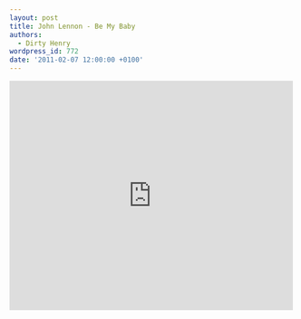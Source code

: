 ```yaml
---
layout: post
title: John Lennon - Be My Baby
authors:
  - Dirty Henry
wordpress_id: 772
date: '2011-02-07 12:00:00 +0100'
---
```

<iframe title="YouTube video player" width="500" height="405" src="http://www.youtube.com/embed/V-6qGqFtHeY?rel=0" frameborder="0" allowfullscreen></iframe>

